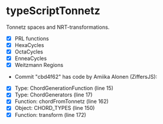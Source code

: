 # typeScriptTonnetz

Tonnetz spaces and NRT-transformations. 

* [x] PRL functions
* [x] HexaCycles
* [x] OctaCycles
* [x] EnneaCycles
* [x] Weitzmann Regions    

* Commit "cbd4f62" has code by Amiika Alonen (ZiffersJS):
- [x] Type: ChordGenerationFunction (line 15)
- [x] Type: ChordGenerators (line 17)
- [x] Function: chordFromTonnetz (line 162)
- [x] Object: CHORD_TYPES (line 150)
- [x] Function: transform (line 172)
